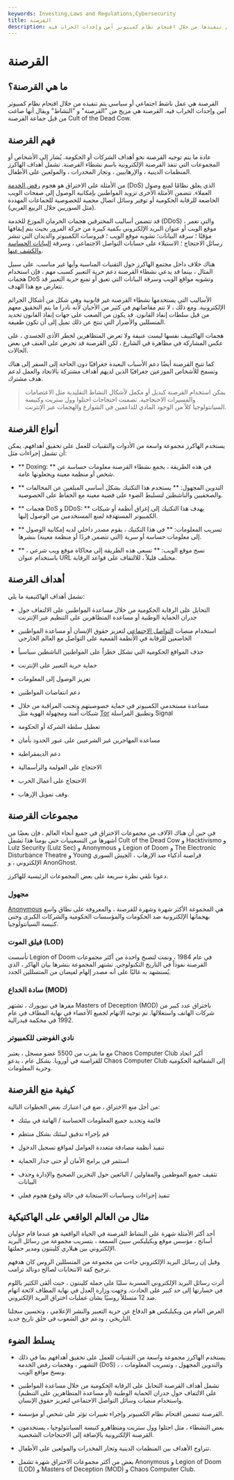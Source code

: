 ```yaml
---
keywords: Investing,Laws and Regulations,Cybersecurity
title: القرصنة
description: القرصنة هي خطة ناشط اجتماعي أو سياسي يتم تنفيذها من خلال اقتحام نظام كمبيوتر آمن وإحداث الخراب فيه.
---
```


# القرصنة
## ما هي القرصنة؟

القرصنة هي عمل ناشط اجتماعي أو سياسي يتم تنفيذه من خلال اقتحام نظام كمبيوتر آمن وإحداث الخراب فيه. القرصنة هي مزيج من "القرصنة" و "النشاط" ويقال أنها صاغت من قبل جماعة القرصنة Cult of the Dead Cow.

## فهم القرصنة

عادة ما يتم توجيه القرصنة نحو أهداف الشركات أو الحكومة. يُشار إلى الأشخاص أو المجموعات التي تنفذ القرصنة الإلكترونية باسم نشطاء القرصنة. تشمل أهداف الهاكرز المنظمات الدينية ، والإرهابيين ، وتجار المخدرات ، والمولعين على الأطفال.

من الأمثلة على الاختراق هو هجوم [رفض الخدمة](/denial-service-attack-dos) (DoS) الذي يغلق نظامًا لمنع وصول العملاء. تتضمن الأمثلة الأخرى تزويد المواطنين بإمكانية الوصول إلى صفحات الويب الخاضعة للرقابة الحكومية أو توفير وسائل اتصال محمية للخصوصية للجماعات المهددة (مثل السوريين خلال الربيع العربي).

قد تتضمن أساليب المخترقين هجمات الحرمان الموزع للخدمة (DDoS) ، والتي تغمر موقع الويب أو عنوان البريد الإلكتروني بكمية كبيرة من حركة المرور بحيث يتم إيقافها مؤقتًا ؛ سرقة البيانات؛ تشويه موقع الويب ؛ فيروسات الكمبيوتر والديدان التي تنشر رسائل الاحتجاج ؛ الاستيلاء على حسابات التواصل الاجتماعي ، وسرقة [البيانات الحساسة والكشف عنها](/personally-identifiable-information-pii).

هناك خلاف داخل مجتمع الهاكرز حول التقنيات المناسبة وأيها غير مناسب. على سبيل المثال ، بينما قد يدعي نشطاء القرصنة دعم حرية التعبير كسبب مهم ، فإن استخدام هجمات DoS وتشويه مواقع الويب وسرقة البيانات التي تعيق أو تمنع حرية التعبير قد تتعارض مع هذا الهدف.

الأساليب التي يستخدمها نشطاء القرصنة غير قانونية وهي شكل من أشكال الجرائم الإلكترونية. ومع ذلك ، لا تتم مقاضاتهم في كثير من الأحيان لأنه نادرا ما يتم التحقيق معهم من قبل سلطات إنفاذ القانون. قد يكون من الصعب على جهات إنفاذ القانون تحديد المتسللين والأضرار التي تنتج عن ذلك تميل إلى أن تكون طفيفة.

هجمات الهاكتييف نفسها ليست عنيفة ولا تعرض المتظاهرين لخطر الأذى الجسدي ، على عكس المشاركة في مظاهرة في الشارع ، لكن القرصنة قد تحرض على العنف في بعض الحالات.

كما تتيح القرصنة أيضًا دعم الأسباب البعيدة جغرافيًا دون الحاجة إلى السفر إلى هناك وتسمح للأشخاص الموزعين جغرافيًا الذين لديهم أهداف مشتركة بالاتحاد والعمل لدعم هدف مشترك.

> يمكن استخدام القرصنة كبديل أو مكمل لأشكال النشاط التقليدية مثل الاعتصامات والمسيرات الاحتجاجية. تضمنت احتجاجات احتلوا وول ستريت وكنيسة السيانتولوجيا كلاً من الوجود المادي للداعمين في الشوارع والهجمات عبر الإنترنت.

>

## أنواع القرصنة

يستخدم الهاكرز مجموعة واسعة من الأدوات والتقنيات للعمل على تحقيق أهدافهم. يمكن أن تشمل إجراءات مثل:

- ** Doxing: ** في هذه الطريقة ، يجمع نشطاء القرصنة معلومات حساسة عن شخص أو منظمة معينة ويجعلونها عامة.

- ** التدوين المجهول: ** يستخدم هذا التكتيك بشكل أساسي المبلغين عن المخالفات والصحفيين والناشطين لتسليط الضوء على قضية معينة مع الحفاظ على الخصوصية.

- ** هجمات DoS و DDoS: ** يهدف هذا التكتيك إلى إغراق أنظمة أو شبكات الكمبيوتر المستهدفة لمنع المستخدمين من الوصول إليها.

- ** تسريب المعلومات: ** في هذا التكتيك ، يقوم مصدر داخلي لديه إمكانية الوصول إلى معلومات حساسة أو سرية (التي تتضمن فردًا أو منظمة معينة) بنشرها.

- ** نسخ موقع الويب: ** تسعى هذه الطريقة إلى محاكاة موقع ويب شرعي ، باستخدام عنوان URL مختلف قليلاً ، للالتفاف على قواعد الرقابة.

## أهداف القرصنة

تشمل أهداف الهاكتيفية ما يلي:

- التحايل على الرقابة الحكومية من خلال مساعدة المواطنين على الالتفاف حول جدران الحماية الوطنية أو مساعدة المتظاهرين على التنظيم عبر الإنترنت

- استخدام منصات [التواصل الاجتماعي](/social-media) لتعزيز حقوق الإنسان أو مساعدة المواطنين الخاضعين للرقابة في الأنظمة القمعية على التواصل مع العالم الخارجي

- حذف المواقع الحكومية التي تشكل خطراً على المواطنين الناشطين سياسياً

- حماية حرية التعبير على الإنترنت

- تعزيز الوصول إلى المعلومات

- دعم انتفاضات المواطنين

- مساعدة مستخدمي الكمبيوتر في حماية خصوصيتهم وتجنب المراقبة من خلال شبكات آمنة ومجهولة الهوية مثل [Tor](/tor) وتطبيق المراسلة Signal

- تعطيل سلطة الشركة أو الحكومة

- مساعدة المهاجرين غير الشرعيين على عبور الحدود بأمان

- دعم الديمقراطية

- الاحتجاج على العولمة والرأسمالية

- الاحتجاج على أعمال الحرب

- وقف تمويل الإرهاب.

## مجموعات القرصنة

في حين أن هناك الآلاف من مجموعات الاختراق في جميع أنحاء العالم ، فإن بعضًا من أشهرها من التسعينيات حتى يومنا هذا تشمل Cult of the Dead Cow و Hacktivismo و Lulz Security (Lulz Sec) و Anonymous و Legion of Doom و The Electronic Disturbance Theatre و Young قراصنة أذكياء ضد الإرهاب ، الجيش السوري الإلكتروني ، و AnonGhost.

دعونا نلقي نظرة سريعة على بعض المجموعات الرئيسية للهاكرز.

### مجهول

[Anonymous](/anonymous-internet-group) هي المجموعة الأكثر شهرة وشهرة للقرصنة ، والمعروفة على نطاق واسع بهجماتها الإلكترونية ضد الحكومات والمؤسسات الحكومية والشركات الكبرى وحتى كنيسة السيانتولوجيا.

### فيلق الموت (LOD)

تأسست Legion of Doom في عام 1984 ، ونمت لتصبح واحدة من أكثر مجموعات القرصنة نفوذاً في التاريخ التكنولوجي. تشتهر المجموعة بنشرها بيان الهاكر ، الذي يُستشهد به غالبًا على أنه مصدر إلهام لفيضان من المتسللين الجدد.

### سادة الخداع (MOD)

مقرها في نيويورك ، تشتهر Masters of Deception (MOD) باختراق عدد كبير من شركات الهاتف واستغلالها. تم توجيه الاتهام لجميع الأعضاء في نهاية المطاف في عام 1992 في محكمة فيدرالية.

### نادي الفوضى للكمبيوتر

مع ما يقرب من 5500 عضو مسجل ، يعتبر Chaos Computer Club أكبر اتحاد للقراصنة في أوروبا. بشكل عام ، يدعو Chaos Computer Club إلى الشفافية الحكومية وحرية المعلومات.

## كيفية منع القرصنة

من أجل منع الاختراق ، ضع في اعتبارك بعض الخطوات التالية:

- قائمة وتحديد جميع المعلومات الحساسة / الهامة في بيئتك

- قم بإجراء تدقيق لبيئتك بشكل منتظم

- تنفيذ أنظمة مصادقة متعددة العوامل لمواقع تسجيل الدخول

- استثمر في برامج الأمان أو حتى جدار الحماية

- تثقيف جميع الموظفين والمقاولين / البائعين حول التخزين الصحيح والإدارة وحذف البيانات

- تنفيذ إجراءات وسياسات الاستجابة في حالة وقوع هجوم فعلي

## مثال من العالم الواقعي على الهاكتيكية

أحد أكثر الأمثلة شهرة على النشاط القرصنة في الحياة الواقعية هو عندما قام جوليان أسانج ، مؤسس موقع ويكيليكس سيئ السمعة ، بتسريب مجموعة من رسائل البريد الإلكتروني بين هيلاري كلينتون ومدير حملتها.

وقيل إن رسائل البريد الإلكتروني جاءت من مجموعة من المتسللين الروس كان هدفهم ترجيح كفة الانتخابات لصالح دونالد ترامب.

أثرت رسائل البريد الإلكتروني المسربة سلبًا على حملة كلينتون ، حيث ألقى الكثير باللوم في خسارتها إلى حد كبير على الحادث. وجهت وزارة العدل في نهاية المطاف لائحة اتهام ضد 12 متسللاً روسيًا بشأن عمليات اختراق البريد الإلكتروني.

الغرض العام من ويكيليكس هو الدفاع عن حرية التعبير والنشر الإعلامي ، وتحسين سجلنا التاريخي ، ودعم حق الشعوب في خلق تاريخ جديد.

## يسلط الضوء

- يستخدم الهاكرز مجموعة واسعة من التقنيات للعمل على تحقيق أهدافهم بما في ذلك التشهير ، وهجمات رفض الخدمة (DoS) ، والتدوين المجهول ، وتسريب المعلومات ، ونسخ مواقع الويب.

- تشمل أهداف القرصنة التحايل على الرقابة الحكومية من خلال مساعدة المواطنين على الالتفاف حول جدران الحماية الوطنية (أو مساعدة المتظاهرين على التنظيم) واستخدام منصات وسائل التواصل الاجتماعي لتعزيز حقوق الإنسان.

- القرصنة تتضمن اقتحام نظام الكمبيوتر وإجراء تغييرات تؤثر على شخص أو مؤسسة.

- بعض النشطاء ، مثل احتلوا وول ستريت ومتظاهرو كنيسة السيانتولوجيا ، يستخدمون القرصنة الإلكترونية بالإضافة إلى الاحتجاجات الشخصية.

- تتراوح الأهداف بين المنظمات الدينية وتجار المخدرات والمولعين على الأطفال.

- بعض من أكثر مجموعات الاختراق شهرة تشمل Anonymous و Legion of Doom (LOD) و Masters of Deception (MOD) و Chaos Computer Club.

